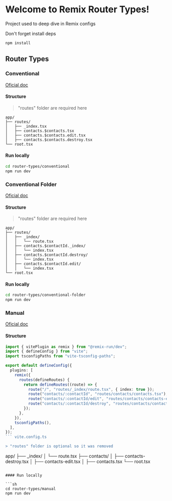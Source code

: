 # Welcome to Remix Router Types!

Project used to deep dive in Remix configs

Don't forget install deps
```sh
npm install
```

## Router Types

### Conventional
[Oficial doc](https://remix.run/docs/en/main/discussion/routes#conventional-route-configuration)

#### Structure

> "routes" folder are required here

```
app/
├── routes/
│   ├── _index.tsx
│   ├── contacts.$contacts.tsx
│   ├── contacts.$contacts.edit.tsx
│   ├── contacts.$contacts.destroy.tsx
└── root.tsx
```

#### Run locally

```sh
cd router-types/conventional
npm run dev
```

### Conventional Folder
[Oficial doc](https://remix.run/docs/en/main/discussion/routes#conventional-route-folders)

#### Structure

> "routes" folder are required here

```
app/
├── routes/
│   ├── _index/
│   │   └── route.tsx
│   ├── contacts.$contactId._index/
│   │   └── index.tsx
│   ├── contacts.$contactId.destroy/
│   │   └── index.tsx
│   ├── contacts.$contactId.edit/
│   │   └── index.tsx
└── root.tsx
```

#### Run locally

```sh
cd router-types/conventional-folder
npm run dev
```

### Manual
[Oficial doc](https://remix.run/docs/en/main/discussion/routes#manual-route-configuration)

#### Structure

```ts
import { vitePlugin as remix } from "@remix-run/dev";
import { defineConfig } from "vite";
import tsconfigPaths from "vite-tsconfig-paths";

export default defineConfig({
  plugins: [
    remix({
      routes(defineRoutes) {
        return defineRoutes((route) => {
          route("/", "routes/_index/route.tsx", { index: true });
          route("contacts/:contactId", "routes/contacts/contacts.tsx");
          route("contacts/:contactId/edit", "routes/contacts/contacts-edit.tsx");
          route("contacts/:contactId/destroy", "routes/contacts/contacts-destroy.tsx");
        });
      },
    }),
    tsconfigPaths(),
  ],
});
``` vite.config.ts

> "routes" folder is optional so it was removed 

```
app/
├── _index/
│   └── route.tsx
├── contacts/
│   ├── contacts-destroy.tsx
│   ├── contacts-edit.tsx
│   ├── contacts.tsx
└── root.tsx
```

#### Run locally

```sh
cd router-types/manual
npm run dev
```
